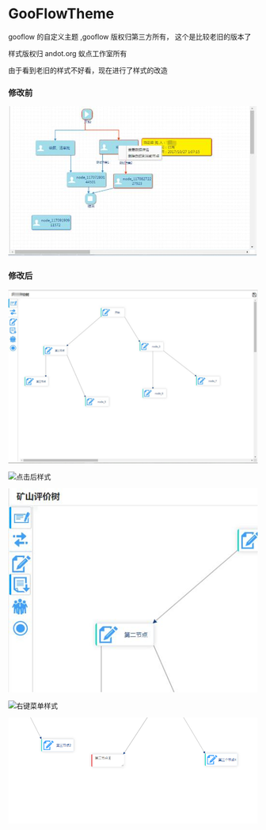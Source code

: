 # GooFlowTheme
gooflow 的自定义主题 ,gooflow 版权归第三方所有， 这个是比较老旧的版本了

样式版权归 andot.org 蚁点工作室所有

由于看到老旧的样式不好看，现在进行了样式的改造

### 修改前

![美化前](https://github.com/andotorg/GooFlowTheme/blob/master/%E7%BE%8E%E5%8C%96%E5%89%8D.jpg)

### 修改后
![点击前样式](https://github.com/andotorg/GooFlowTheme/blob/master/%E7%82%B9%E5%87%BB%E5%89%8D%E6%A0%B7%E5%BC%8F.jpg)

![点击后样式](https://github.com/andotorg/GooFlowTheme/blob/master/1.jpg)

![鼠标经过左侧菜单样式](https://github.com/andotorg/GooFlowTheme/blob/master/%E9%BC%A0%E6%A0%87%E7%BB%8F%E8%BF%87%E8%8F%9C%E5%8D%95.jpg)

![右键菜单样式](https://github.com/andotorg/GooFlowTheme/blob/master/2.jpg)

![双击编辑的样式](https://github.com/andotorg/GooFlowTheme/blob/master/%E5%BE%AE%E4%BF%A1%E6%88%AA%E5%9B%BE_20181030190251.png)
